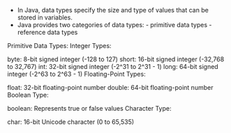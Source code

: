 - In Java, data types specify the size and type of values that can be stored in variables.
- Java provides two categories of data types: 
        - primitive data types 
        - reference data types

Primitive Data Types:
Integer Types:

byte: 8-bit signed integer (-128 to 127)
short: 16-bit signed integer (-32,768 to 32,767)
int: 32-bit signed integer (-2^31 to 2^31 - 1)
long: 64-bit signed integer (-2^63 to 2^63 - 1)
Floating-Point Types:

float: 32-bit floating-point number
double: 64-bit floating-point number
Boolean Type:

boolean: Represents true or false values
Character Type:

char: 16-bit Unicode character (0 to 65,535)